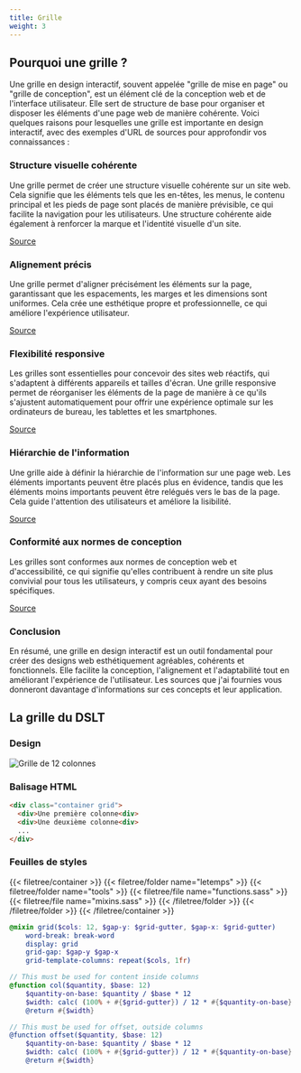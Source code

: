 ```yaml
---
title: Grille
weight: 3
---
```


## Pourquoi une grille ?

Une grille en design interactif, souvent appelée "grille de mise en page" ou "grille de conception", est un élément clé de la conception web et de l'interface utilisateur. Elle sert de structure de base pour organiser et disposer les éléments d'une page web de manière cohérente. Voici quelques raisons pour lesquelles une grille est importante en design interactif, avec des exemples d'URL de sources pour approfondir vos connaissances :

### Structure visuelle cohérente
Une grille permet de créer une structure visuelle cohérente sur un site web. Cela signifie que les éléments tels que les en-têtes, les menus, le contenu principal et les pieds de page sont placés de manière prévisible, ce qui facilite la navigation pour les utilisateurs. Une structure cohérente aide également à renforcer la marque et l'identité visuelle d'un site.

[Source](https://bootcamp.uxdesign.cc/the-power-of-the-8pt-grid-system-in-design-1c9dbc683ad8)

### Alignement précis
Une grille permet d'aligner précisément les éléments sur la page, garantissant que les espacements, les marges et les dimensions sont uniformes. Cela crée une esthétique propre et professionnelle, ce qui améliore l'expérience utilisateur.

[Source](https://bootcamp.uxdesign.cc/the-importance-of-grid-systems-in-ui-ux-design-enhancing-user-experience-ff7d0a90b08e)

### Flexibilité responsive

Les grilles sont essentielles pour concevoir des sites web réactifs, qui s'adaptent à différents appareils et tailles d'écran. Une grille responsive permet de réorganiser les éléments de la page de manière à ce qu'ils s'ajustent automatiquement pour offrir une expérience optimale sur les ordinateurs de bureau, les tablettes et les smartphones.

[Source](https://www.smashingmagazine.com/2020/01/understanding-css-grid-container/)

### Hiérarchie de l'information

Une grille aide à définir la hiérarchie de l'information sur une page web. Les éléments importants peuvent être placés plus en évidence, tandis que les éléments moins importants peuvent être relégués vers le bas de la page. Cela guide l'attention des utilisateurs et améliore la lisibilité.

[Source](https://www.smashingmagazine.com/2017/12/building-better-ui-designs-layout-grids/)

### Conformité aux normes de conception

Les grilles sont conformes aux normes de conception web et d'accessibilité, ce qui signifie qu'elles contribuent à rendre un site plus convivial pour tous les utilisateurs, y compris ceux ayant des besoins spécifiques.

[Source](https://www.w3.org/TR/css-grid-1/)

### Conclusion

En résumé, une grille en design interactif est un outil fondamental pour créer des designs web esthétiquement agréables, cohérents et fonctionnels. Elle facilite la conception, l'alignement et l'adaptabilité tout en améliorant l'expérience de l'utilisateur. Les sources que j'ai fournies vous donneront davantage d'informations sur ces concepts et leur application.


## La grille du DSLT

### Design

![Grille de 12 colonnes](/images/grille/grille.png)

### Balisage HTML 

```html {filename="HTML"}
<div class="container grid">
  <div>Une première colonne<div>
  <div>Une deuxième colonne<div>
  ...
</div>
```

### Feuilles de styles

{{< filetree/container >}}
  {{< filetree/folder name="letemps" >}}
    {{< filetree/folder name="tools" >}}
      {{< filetree/file name="functions.sass" >}}
      {{< filetree/file name="mixins.sass" >}}
    {{< /filetree/folder >}}
  {{< /filetree/folder >}}
{{< /filetree/container >}}

```scss {filename="mixins.sass"}
@mixin grid($cols: 12, $gap-y: $grid-gutter, $gap-x: $grid-gutter)
    word-break: break-word
    display: grid
    grid-gap: $gap-y $gap-x
    grid-template-columns: repeat($cols, 1fr)
```

```scss {filename="functions.sass"}
// This must be used for content inside columns
@function col($quantity, $base: 12)
    $quantity-on-base: $quantity / $base * 12
    $width: calc( (100% + #{$grid-gutter}) / 12 * #{$quantity-on-base} - #{$grid-gutter} )
    @return #{$width}

// This must be used for offset, outside columns
@function offset($quantity, $base: 12)
    $quantity-on-base: $quantity / $base * 12
    $width: calc( (100% + #{$grid-gutter}) / 12 * #{$quantity-on-base} )
    @return #{$width}
```

